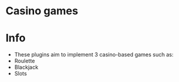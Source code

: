 # Casino games

# Info
- These plugins aim to implement 3 casino-based games such as:
 - Roulette
 - Blackjack
 - Slots